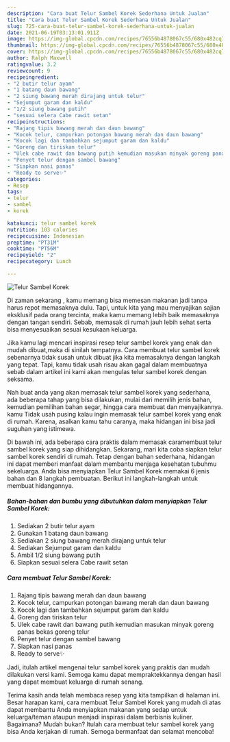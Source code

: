 ```yaml
---
description: "Cara buat Telur Sambel Korek Sederhana Untuk Jualan"
title: "Cara buat Telur Sambel Korek Sederhana Untuk Jualan"
slug: 725-cara-buat-telur-sambel-korek-sederhana-untuk-jualan
date: 2021-06-19T03:13:01.911Z
image: https://img-global.cpcdn.com/recipes/76556b4878067c55/680x482cq70/telur-sambel-korek-foto-resep-utama.jpg
thumbnail: https://img-global.cpcdn.com/recipes/76556b4878067c55/680x482cq70/telur-sambel-korek-foto-resep-utama.jpg
cover: https://img-global.cpcdn.com/recipes/76556b4878067c55/680x482cq70/telur-sambel-korek-foto-resep-utama.jpg
author: Ralph Maxwell
ratingvalue: 3.2
reviewcount: 9
recipeingredient:
- "2 butir telur ayam"
- "1 batang daun bawang"
- "2 siung bawang merah dirajang untuk telur"
- "Sejumput garam dan kaldu"
- "1/2 siung bawang putih"
- "sesuai selera Cabe rawit setan"
recipeinstructions:
- "Rajang tipis bawang merah dan daun bawang"
- "Kocok telur, campurkan potongan bawang merah dan daun bawang"
- "Kocok lagi dan tambahkan sejumput garam dan kaldu"
- "Goreng dan tiriskan telur"
- "Ulek cabe rawit dan bawang putih kemudian masukan minyak goreng panas bekas goreng telur"
- "Penyet telur dengan sambel bawang"
- "Siapkan nasi panas"
- "Ready to serve✨"
categories:
- Resep
tags:
- telur
- sambel
- korek

katakunci: telur sambel korek 
nutrition: 103 calories
recipecuisine: Indonesian
preptime: "PT31M"
cooktime: "PT56M"
recipeyield: "2"
recipecategory: Lunch

---
```



![Telur Sambel Korek](https://img-global.cpcdn.com/recipes/76556b4878067c55/680x482cq70/telur-sambel-korek-foto-resep-utama.jpg)

Di zaman  sekarang , kamu memang bisa memesan makanan jadi tanpa harus repot memasaknya dulu. Tapi, untuk kita yang mau menyajikan sajian eksklusif pada orang tercinta, maka kamu memang lebih baik memasaknya dengan tangan sendiri. Sebab, memasak di rumah jauh lebih sehat serta bisa menyesuaikan sesuai kesukaan keluarga.

Jika kamu lagi mencari inspirasi resep telur sambel korek yang enak dan mudah dibuat,maka di sinilah tempatnya. Cara membuat telur sambel korek  sebenarnya tidak susah untuk dibuat jika kita memasaknya dengan langkah yang tepat. Tapi, kamu tidak usah risau akan gagal dalam membuatnya 
sebab dalam artikel ini kami akan mengulas telur sambel korek dengan seksama.  



Nah buat anda yang akan memasak telur sambel korek yang sederhana, ada beberapa tahap yang bisa dilakukan, mulai dari memilih jenis bahan, kemudian pemilihan bahan segar, hingga cara membuat dan menyajikannya. kamu Tidak usah pusing kalau ingin memasak telur sambel korek yang enak di rumah. Karena, asalkan kamu  tahu caranya, maka hidangan ini bisa jadi suguhan yang istimewa.

Di bawah ini, ada beberapa cara praktis  dalam memasak caramembuat telur sambel korek yang siap dihidangkan. Sekarang, mari kita coba siapkan telur sambel korek sendiri di rumah. Tetap dengan bahan sederhana, hidangan ini dapat memberi manfaat dalam membantu menjaga kesehatan tubuhmu sekeluarga. Anda bisa menyiapkan Telur Sambel Korek memakai 6 jenis bahan dan 8 langkah pembuatan. Berikut ini langkah-langkah untuk membuat hidangannya.

<!--inarticleads1-->

##### Bahan-bahan dan bumbu yang dibutuhkan dalam menyiapkan Telur Sambel Korek:

1. Sediakan 2 butir telur ayam
1. Gunakan 1 batang daun bawang
1. Sediakan 2 siung bawang merah dirajang untuk telur
1. Sediakan Sejumput garam dan kaldu
1. Ambil 1/2 siung bawang putih
1. Siapkan sesuai selera Cabe rawit setan




<!--inarticleads2-->

##### Cara membuat Telur Sambel Korek:

1. Rajang tipis bawang merah dan daun bawang
1. Kocok telur, campurkan potongan bawang merah dan daun bawang
1. Kocok lagi dan tambahkan sejumput garam dan kaldu
1. Goreng dan tiriskan telur
1. Ulek cabe rawit dan bawang putih kemudian masukan minyak goreng panas bekas goreng telur
1. Penyet telur dengan sambel bawang
1. Siapkan nasi panas
1. Ready to serve✨




Jadi, itulah artikel mengenai  telur sambel korek  yang praktis dan mudah dilakukan versi kami. Semoga kamu dapat mempraktekkannya dengan hasil yang dapat membuat keluarga di rumah senang. 

Terima kasih anda telah membaca resep yang kita tampilkan di halaman ini. Besar harapan kami, cara membuat  Telur Sambel Korek yang mudah di atas dapat membantu Anda menyiapkan makanan yang sedap untuk keluarga/teman ataupun menjadi inspirasi dalam berbisnis kuliner. Bagaimana? Mudah bukan? Itulah cara membuat telur sambel korek yang bisa Anda kerjakan di rumah. Semoga bermanfaat dan selamat mencoba!


